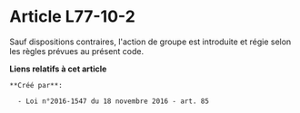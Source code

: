 # Article L77-10-2

Sauf dispositions contraires, l'action de groupe est introduite et régie selon les règles prévues au présent code.

**Liens relatifs à cet article**

	**Créé par**:

	  - Loi n°2016-1547 du 18 novembre 2016 - art. 85
